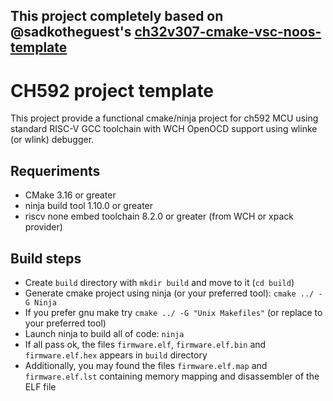 ## This project completely based on @sadkotheguest's [ch32v307-cmake-vsc-noos-template](https://github.com/sadkotheguest/ch32v307-cmake-vsc-noos-template)

# CH592 project template

This project provide a functional cmake/ninja project for ch592 MCU using standard RISC-V GCC toolchain with WCH OpenOCD support using wlinke (or wlink) debugger.

## Requeriments

 - CMake 3.16 or greater
 - ninja build tool 1.10.0 or greater
 - riscv none embed toolchain 8.2.0 or greater (from WCH or xpack provider)

## Build steps

 - Create `build` directory with `mkdir build` and move to it (`cd build`)
 - Generate cmake project using ninja (or your preferred tool): `cmake ../ -G Ninja`
 - If you prefer gnu make try `cmake ../ -G "Unix Makefiles"` (or replace to your preferred tool)
 - Launch ninja to build all of code: `ninja`
 - If all pass ok, the files `firmware.elf`, `firmware.elf.bin` and `firmware.elf.hex` appears in `build` directory
 - Additionally, you may found the files `firmware.elf.map` and `firmware.elf.lst` containing memory mapping and disassembler of the ELF file
